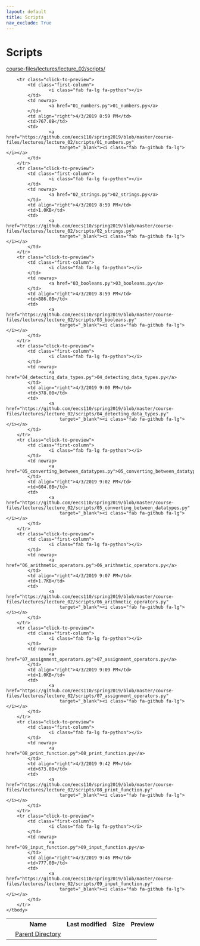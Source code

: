 ```yaml
---
layout: default
title: Scripts
nav_exclude: True
---
```


# Scripts

[course-files/lectures/lecture_02/scripts/](.)

<table class="tbl-files">
    <tbody>
        <tr>
            <th valign="top"></th>
            <th>Name</th>
            <th>Last modified</th>
            <th>Size</th>
            <th>Preview</th>
        </tr>
        <tr>
            <td valign="top">
                <i class="fa fa-folder-open"></i>
            </td>
            <td><a href="../">Parent Directory</a></td>
            <td>&nbsp;</td>
            <td>&nbsp;</td>
            <td>&nbsp;</td>
        </tr>

        <tr class="click-to-preview">
            <td class="first-column">
                    <i class="fab fa-lg fa-python"></i>
            </td>
            <td nowrap>
                    <a href="01_numbers.py">01_numbers.py</a>
            </td>
            <td align="right">4/3/2019 8:59 PM</td>
            <td>767.0B</td>
            <td>
                    <a href="https://github.com/eecs110/spring2019/blob/master/course-files/lectures/lecture_02/scripts/01_numbers.py"
                        target="_blank"><i class="fab fa-github fa-lg"></i></a>
            </td>
        </tr>
        <tr class="click-to-preview">
            <td class="first-column">
                    <i class="fab fa-lg fa-python"></i>
            </td>
            <td nowrap>
                    <a href="02_strings.py">02_strings.py</a>
            </td>
            <td align="right">4/3/2019 8:59 PM</td>
            <td>1.0KB</td>
            <td>
                    <a href="https://github.com/eecs110/spring2019/blob/master/course-files/lectures/lecture_02/scripts/02_strings.py"
                        target="_blank"><i class="fab fa-github fa-lg"></i></a>
            </td>
        </tr>
        <tr class="click-to-preview">
            <td class="first-column">
                    <i class="fab fa-lg fa-python"></i>
            </td>
            <td nowrap>
                    <a href="03_booleans.py">03_booleans.py</a>
            </td>
            <td align="right">4/3/2019 8:59 PM</td>
            <td>886.0B</td>
            <td>
                    <a href="https://github.com/eecs110/spring2019/blob/master/course-files/lectures/lecture_02/scripts/03_booleans.py"
                        target="_blank"><i class="fab fa-github fa-lg"></i></a>
            </td>
        </tr>
        <tr class="click-to-preview">
            <td class="first-column">
                    <i class="fab fa-lg fa-python"></i>
            </td>
            <td nowrap>
                    <a href="04_detecting_data_types.py">04_detecting_data_types.py</a>
            </td>
            <td align="right">4/3/2019 9:00 PM</td>
            <td>378.0B</td>
            <td>
                    <a href="https://github.com/eecs110/spring2019/blob/master/course-files/lectures/lecture_02/scripts/04_detecting_data_types.py"
                        target="_blank"><i class="fab fa-github fa-lg"></i></a>
            </td>
        </tr>
        <tr class="click-to-preview">
            <td class="first-column">
                    <i class="fab fa-lg fa-python"></i>
            </td>
            <td nowrap>
                    <a href="05_converting_between_datatypes.py">05_converting_between_datatypes.py</a>
            </td>
            <td align="right">4/3/2019 9:02 PM</td>
            <td>604.0B</td>
            <td>
                    <a href="https://github.com/eecs110/spring2019/blob/master/course-files/lectures/lecture_02/scripts/05_converting_between_datatypes.py"
                        target="_blank"><i class="fab fa-github fa-lg"></i></a>
            </td>
        </tr>
        <tr class="click-to-preview">
            <td class="first-column">
                    <i class="fab fa-lg fa-python"></i>
            </td>
            <td nowrap>
                    <a href="06_arithmetic_operators.py">06_arithmetic_operators.py</a>
            </td>
            <td align="right">4/3/2019 9:07 PM</td>
            <td>1.7KB</td>
            <td>
                    <a href="https://github.com/eecs110/spring2019/blob/master/course-files/lectures/lecture_02/scripts/06_arithmetic_operators.py"
                        target="_blank"><i class="fab fa-github fa-lg"></i></a>
            </td>
        </tr>
        <tr class="click-to-preview">
            <td class="first-column">
                    <i class="fab fa-lg fa-python"></i>
            </td>
            <td nowrap>
                    <a href="07_assignment_operators.py">07_assignment_operators.py</a>
            </td>
            <td align="right">4/3/2019 9:09 PM</td>
            <td>1.0KB</td>
            <td>
                    <a href="https://github.com/eecs110/spring2019/blob/master/course-files/lectures/lecture_02/scripts/07_assignment_operators.py"
                        target="_blank"><i class="fab fa-github fa-lg"></i></a>
            </td>
        </tr>
        <tr class="click-to-preview">
            <td class="first-column">
                    <i class="fab fa-lg fa-python"></i>
            </td>
            <td nowrap>
                    <a href="08_print_function.py">08_print_function.py</a>
            </td>
            <td align="right">4/3/2019 9:42 PM</td>
            <td>673.0B</td>
            <td>
                    <a href="https://github.com/eecs110/spring2019/blob/master/course-files/lectures/lecture_02/scripts/08_print_function.py"
                        target="_blank"><i class="fab fa-github fa-lg"></i></a>
            </td>
        </tr>
        <tr class="click-to-preview">
            <td class="first-column">
                    <i class="fab fa-lg fa-python"></i>
            </td>
            <td nowrap>
                    <a href="09_input_function.py">09_input_function.py</a>
            </td>
            <td align="right">4/3/2019 9:46 PM</td>
            <td>777.0B</td>
            <td>
                    <a href="https://github.com/eecs110/spring2019/blob/master/course-files/lectures/lecture_02/scripts/09_input_function.py"
                        target="_blank"><i class="fab fa-github fa-lg"></i></a>
            </td>
        </tr>
    </tbody>
</table>

